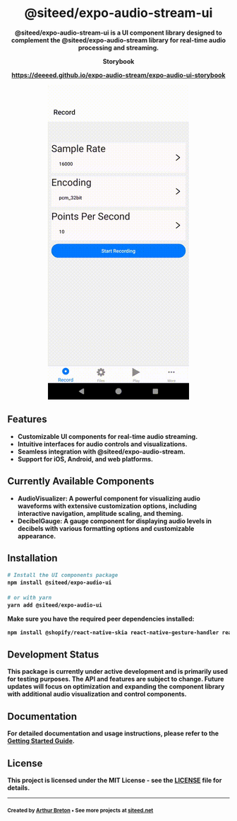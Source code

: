 <div align="center">
  <h1 align="center">
    @siteed/expo-audio-stream-ui
  </h1>
  <p>
  <strong>@siteed/expo-audio-stream-ui<strong> is a UI component library designed to complement the @siteed/expo-audio-stream library for real-time audio processing and streaming.
  </p>
  <div align="center">
    <b>Storybook</b>
    <p><a href="https://deeeed.github.io/expo-audio-stream/expo-audio-ui-storybook">https://deeeed.github.io/expo-audio-stream/expo-audio-ui-storybook</a></p>
  </div>
  <a href="https://deeeed.github.io/expo-audio-stream/playground/">
    <img src="../../docs/demo.gif" alt="Screenshot Playground">
  </a>
</div>

## Features

- Customizable UI components for real-time audio streaming.
- Intuitive interfaces for audio controls and visualizations.
- Seamless integration with @siteed/expo-audio-stream.
- Support for iOS, Android, and web platforms.

## Currently Available Components

- **AudioVisualizer**: A powerful component for visualizing audio waveforms with extensive customization options, including interactive navigation, amplitude scaling, and theming.
- **DecibelGauge**: A gauge component for displaying audio levels in decibels with various formatting options and customizable appearance.

## Installation

```bash
# Install the UI components package
npm install @siteed/expo-audio-ui

# or with yarn
yarn add @siteed/expo-audio-ui
```

Make sure you have the required peer dependencies installed:

```bash
npm install @shopify/react-native-skia react-native-gesture-handler react-native-reanimated
```

## Development Status

This package is currently under active development and is primarily used for testing purposes. The API and features are subject to change. Future updates will focus on optimization and expanding the component library with additional audio visualization and control components.

## Documentation

For detailed documentation and usage instructions, please refer to the [Getting Started Guide](https://deeeed.github.io/expo-audio-stream/docs/).

## License

This project is licensed under the MIT License - see the [LICENSE](LICENSE) file for details.

---
<sub>Created by [Arthur Breton](https://siteed.net) • See more projects at [siteed.net](https://siteed.net)</sub>
